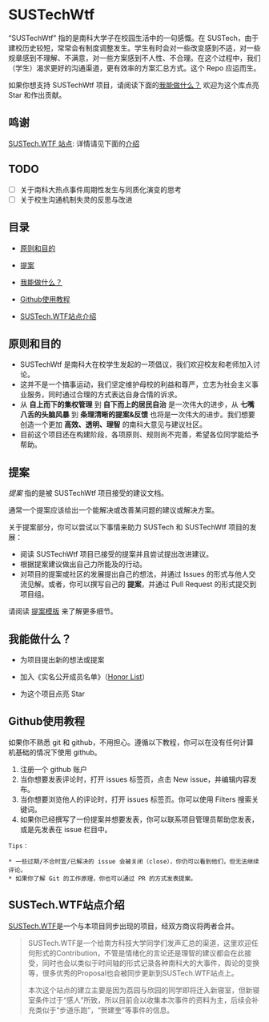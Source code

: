 SUSTechWtf
======

“SUSTechWtf” 指的是南科大学子在校园生活中的一句感慨。在 SUSTech，由于建校历史较短，常常会有制度调整发生。学生有时会对一些改变感到不适，对一些规章感到不理解、不满意，对一些方案感到不人性、不合理。在这个过程中，我们（学生）渴求更好的沟通渠道，更有效率的方案汇总方式。这个 Repo 应运而生。

如果你想支持 SUSTechWtf 项目，请阅读下面的[我能做什么？](#我能做什么) 欢迎为这个库点亮 Star 和作出贡献。

鸣谢
---
[SUSTech.WTF 站点](https://www.sustech.wtf): 详情请见下面的[介绍](#sustechwtf站点介绍)

TODO
---
- [ ] 关于南科大热点事件周期性发生与同质化演变的思考
- [ ] 关于校生沟通机制失灵的反思与改进

目录
---
- [原则和目的](#原则和目的)

- [提案](#提案)

- [我能做什么？](#我能做什么)

- [Github使用教程](#github使用教程)

- [SUSTech.WTF站点介绍](#sustechwtf站点介绍)

原则和目的
---

* SUSTechWtf 是南科大在校学生发起的一项倡议，我们欢迎校友和老师加入讨论。
* 这并不是一个搞事运动，我们坚定维护母校的利益和尊严，立志为社会主义事业服务，同时通过合理的方式表达自身合情的诉求。
* 从 **自上而下的集权管理** 到 **自下而上的居民自治** 是一次伟大的进步，从 **七嘴八舌的头脑风暴** 到 **条理清晰的提案&反馈** 也将是一次伟大的进步。我们想要创造一个更加 **高效、透明、理智** 的南科大意见与建议社区。
* 目前这个项目还在构建阶段，各项原则、规则尚不完善，希望各位同学能给予帮助。

提案
---

*提案* 指的是被 SUSTechWtf 项目接受的建议文档。

通常一个提案应该给出一个能解决或改善某问题的建议或解决方案。

关于提案部分，你可以尝试以下事情来助力 SUSTech 和 SUSTechWtf 项目的发展：

- 阅读 SUSTechWtf 项目已接受的提案并且尝试提出改进建议。
- 根据提案建议做出自己力所能及的行动。
- 对项目的提案或社区的发展提出自己的想法，并通过 Issues 的形式与他人交流见解。或者，你可以撰写自己的 **提案**，并通过 Pull Request 的形式提交到项目组。

请阅读 [提案模版](proposal/proposal_template.md) 来了解更多细节。

我能做什么？
---

- 为项目提出新的想法或提案

- 加入《实名公开成员名单》（[Honor List](honor_list.md)）

- 为这个项目点亮 Star

Github使用教程
---
如果你不熟悉 git 和 github，不用担心。遵循以下教程，你可以在没有任何计算机基础的情况下使用 github。

1. 注册一个 github 账户
2. 当你想要发表评论时，打开 issues 标签页，点击 New issue，并编辑内容发布。
3. 当你想要浏览他人的评论时，打开 issues 标签页。你可以使用 Filters 搜索关键词。
4. 如果你已经撰写了一份提案并想要发表，你可以联系项目管理员帮助您发表，或是先发表在 issue 栏目中。

```
Tips：

* 一些过期/不合时宜/已解决的 issue 会被关闭（close），你仍可以看到他们，但无法继续评论。
* 如果你了解 Git 的工作原理，你也可以通过 PR 的方式发表提案。
```

SUSTech.WTF站点介绍
---
[SUSTech.WTF](https://www.sustech.wtf)是一个与本项目同步出现的项目，经双方商议将两者合并。

> SUSTech.WTF是一个给南方科技大学同学们发声汇总的渠道，这里欢迎任何形式的Contribution，不管是情绪化的言论还是理智的建议都会在此接受，同时也会以类似于时间轴的形式记录各种南科大的大事件，舆论的变换等，很多优秀的Proposal也会被同步更新到SUSTech.WTF站点上。
>
> 本次这个站点的建立主要是因为荔园与欣园的同学即将迁入新寝室，但新寝室条件过于“感人”所致，所以目前会以收集本次事件的资料为主，后续会补充类似于“步道乐跑”，“贺建奎”等事件的信息。

